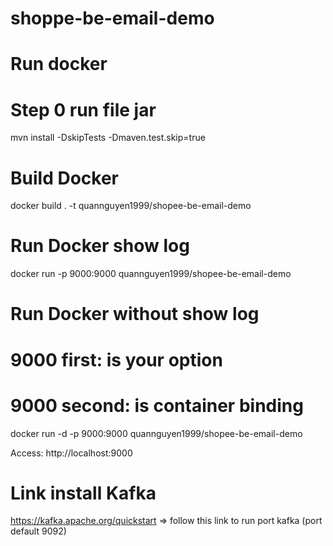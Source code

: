 # shoppe-be-email-demo
# Run docker
# Step 0 run file jar
mvn install -DskipTests -Dmaven.test.skip=true

# Build Docker 
docker build . -t quannguyen1999/shopee-be-email-demo

# Run Docker show log
docker run -p 9000:9000 quannguyen1999/shopee-be-email-demo

# Run Docker without show log 
# 9000 first: is your option
# 9000 second: is container binding
docker run -d -p 9000:9000 quannguyen1999/shopee-be-email-demo

Access: http://localhost:9000

# Link install Kafka
https://kafka.apache.org/quickstart
=> follow this link to run port kafka (port default 9092)